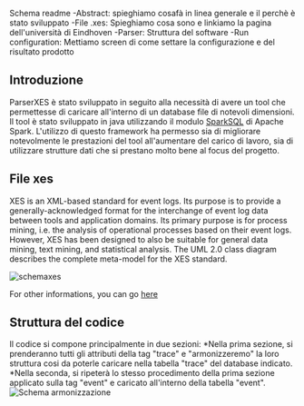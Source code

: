 Schema readme
-Abstract: spieghiamo cosafà in linea generale e il perchè è stato sviluppato
-File .xes: Spieghiamo cosa sono e linkiamo la pagina dell'università di Eindhoven
-Parser: Struttura del software 
-Run configuration: Mettiamo screen di come settare la configurazione e del risultato prodotto



Introduzione
--------
ParserXES è stato sviluppato in seguito alla necessità di avere un tool che permettesse di caricare all'interno di un database file di notevoli dimensioni. Il tool è stato sviluppato in java utilizzando il modulo [SparkSQL](https://spark.apache.org/sql/) di Apache Spark. L'utilizzo di questo framework ha permesso sia di migliorare notevolmente le prestazioni del tool all'aumentare del carico di lavoro, sia di utilizzare strutture dati che si prestano molto bene al focus del progetto. 

File xes
--------
XES is an XML-based standard for event logs. Its purpose is to provide a generally-acknowledged format for the interchange of event log data between tools and application domains. Its primary purpose is for process mining, i.e. the analysis of operational processes based on their event logs. However, XES has been designed to also be suitable for general data mining, text mining, and statistical analysis.
The UML 2.0 class diagram describes the complete meta-model for the XES standard.

![schemaxes](https://github.com/PeanutOneTwo/ParserXes/blob/master/images/Cattura.PNG)

For other informations, you can go [here](https://research.tue.nl/en/publications/xes-standard-definition)


Struttura del codice
--------
Il codice si compone principalmente in due sezioni: 
*Nella prima sezione, si prenderanno tutti gli attributi della tag "trace" e "armonizzeremo" la loro struttura cosi da poterle caricare nella tabella "trace" del database indicato. 
*Nella seconda, si ripeterà lo stesso procedimento della prima sezione applicato sulla tag "event" e caricato all'interno della tabella "event". 
![Schema armonizzazione](https://github.com/PeanutOneTwo/ParserXes/blob/master/images/schemaarmonizzazione.PNG)
